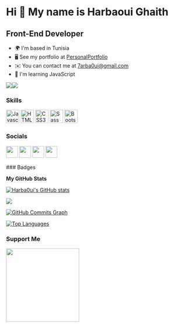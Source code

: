 Hi 👋 My name is Harbaoui Ghaith
================================

Front-End Developer
-------------------

* 🌍  I'm based in Tunisia
* 🖥️  See my portfolio at [PersonalPortfolio](http://harbaouighaith.netlify.app/)
* ✉️  You can contact me at [7arba0ui@gmail.com](mailto:7arba0ui@gmail.com)
* 🧠  I'm learning JavaScript

<a href="https://www.twitter.com/HarbaouiGhaith" target="_blank" rel="noreferrer"><img
src="https://img.shields.io/twitter/follow/HarbaouiGhaith?logo=twitter&style=for-the-badge&color=ffffff&labelColor=22272e"
/></a><a href="https://www.github.com/Harba0ui" target="_blank" rel="noreferrer"><img
src="https://img.shields.io/github/followers/Harba0ui?logo=github&style=for-the-badge&color=ffffff&labelColor=22272e" /></a>
### Skills

<p align="left">
<a href="https://developer.mozilla.org/en-US/docs/Web/JavaScript" target="_blank" rel="noreferrer"><img src="https://raw.githubusercontent.com/danielcranney/readme-generator/main/public/icons/skills/javascript-colored.svg" width="36" height="36" alt="Javascript" /></a>
<a href="https://developer.mozilla.org/en-US/docs/Glossary/HTML5" target="_blank" rel="noreferrer"><img src="https://raw.githubusercontent.com/danielcranney/readme-generator/main/public/icons/skills/html5-colored.svg" width="36" height="36" alt="HTML5" /></a>
<a href="https://www.w3.org/TR/CSS/#css" target="_blank" rel="noreferrer"><img src="https://raw.githubusercontent.com/danielcranney/readme-generator/main/public/icons/skills/css3-colored.svg" width="36" height="36" alt="CSS3" /></a>
<a href="https://sass-lang.com/" target="_blank" rel="noreferrer"><img src="https://raw.githubusercontent.com/danielcranney/readme-generator/main/public/icons/skills/sass-colored.svg" width="36" height="36" alt="Sass" /></a>
<a href="https://getbootstrap.com/" target="_blank" rel="noreferrer"><img src="https://raw.githubusercontent.com/danielcranney/readme-generator/main/public/icons/skills/bootstrap-colored.svg" width="36" height="36" alt="Bootstrap" /></a>
</p>

### Socials

<p align="left"> <a href="https://www.codepen.io/Harbaoui_Ghaith" target="_blank" rel="noreferrer"><img src="https://raw.githubusercontent.com/danielcranney/readme-generator/main/public/icons/socials/codepen.svg" width="32" height="32" /></a> <a href="https://www.github.com/Harba0ui" target="_blank" rel="noreferrer"><img src="https://raw.githubusercontent.com/danielcranney/readme-generator/main/public/icons/socials/github.svg" width="32" height="32" /></a> <a href="https://www.linkedin.com/in/harbaoui-ghaith-63260b1bb/" target="_blank" rel="noreferrer"><img src="https://raw.githubusercontent.com/danielcranney/readme-generator/main/public/icons/socials/linkedin.svg" width="32" height="32" /></a> <a href="https://www.twitter.com/HarbaouiGhaith" target="_blank" rel="noreferrer"><img src="https://raw.githubusercontent.com/danielcranney/readme-generator/main/public/icons/socials/twitter.svg" width="32" height="32" /></a></p>
### Badges

<b>My GitHub Stats</b>

<a href="http://www.github.com/Harba0ui"><img src="https://github-readme-stats.vercel.app/api?username=Harba0ui&show_icons=true&hide=&count_private=true&title_color=facc15&text_color=ffffff&icon_color=ffffff&bg_color=22272e&hide_border=true&show_icons=true" alt="Harba0ui's GitHub stats" /></a>

<a href="http://www.github.com/Harba0ui"><img src="https://github-readme-streak-stats.herokuapp.com/?user=Harba0ui&stroke=ffffff&background=22272e&ring=facc15&fire=facc15&currStreakNum=ffffff&currStreakLabel=facc15&sideNums=ffffff&sideLabels=ffffff&dates=ffffff&hide_border=true" /></a>

<a href="http://www.github.com/Harba0ui"><img src="https://activity-graph.herokuapp.com/graph?username=Harba0ui&bg_color=22272e&color=ffffff&line=ffffff&point=ffffff&area_color=22272e&area=true&hide_border=true&custom_title=GitHub%20Commits%20Graph" alt="GitHub Commits Graph" /></a>

<a href="https://github.com/Harba0ui" align="left"><img src="https://github-readme-stats.vercel.app/api/top-langs/?username=Harba0ui&langs_count=10&title_color=facc15&text_color=ffffff&icon_color=ffffff&bg_color=22272e&hide_border=true&locale=en&custom_title=Top%20%Languages" alt="Top Languages" /></a>

### Support Me

<a href="https://www.buymeacoffee.com/7arba0uiX"><img src="https://cdn.buymeacoffee.com/buttons/v2/default-yellow.png" width="200" /></a>
